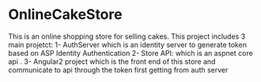 # OnlineCakeStore

This is an online shopping store for selling cakes.
This project includes 3 main projetct:
1- AuthServer which is an identity server to generate token based on ASP Identity Authentication
2- Store API: which is an aspnet core api .
3- Angular2 project which is the front end of this store and communicate to api through the token first getting from auth server
